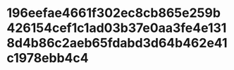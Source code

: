 # 196eefae4661f302ec8cb865e259b426154cef1c1ad03b37e0aa3fe4e1318d4b86c2aeb65fdabd3d64b462e41c1978ebb4c4